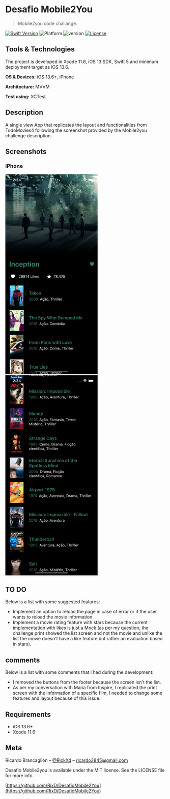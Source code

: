 # Desafio Mobile2You
> Mobile2you code challange.

[![Swift Version](https://img.shields.io/badge/Swift-5.0-green.svg)]()
![Platform](https://img.shields.io/cocoapods/p/LFAlertController.svg?style=flat)
![version](https://img.shields.io/badge/version-1.0-green)
[![License][license-image]][license-url]


## Tools & Technologies

The project is developed in Xcode 11.6, iOS 13 SDK, Swift 5 and minimum deployment target as iOS 13.6.

**OS & Devices:** iOS 13.6+, iPhone 

**Architecture:** MVVM

**Test using:** XCTest

## Description

A single view App that replicates the layout and functionalities from TodoMovies4 following the screenshot provided by the Mobile2you challenge description. 

## Screenshots

### iPhone
<img alt="iPhone Home Screen" src="docs/Mobile2you_home.png?raw=true" width=290 /> <img alt="iPhone Home Screen scrolled" src="docs/Mobile2you_home_2.png?raw=true" width=290 />


## TO DO
Below is a list with some suggested features:

- Implement an option to reload the page in case of error or if the user wants to reload the movie information.
- Implement a movie rating feature with stars because the current implementation with likes is just a Mock (as per my question, the challenge print showed the list screen and not the movie and unlike the list the movie doesn't have a like feature but rather an evaluation based in stars).

## comments
Below is a list with some comments that I had during the development:

- I removed the buttons from the footer because the screen isn't the list.
- As per my conversation with Maria from Inspire, I replicated the print screen with the information of a specific film, I needed to change some features and layout because of this issue.

## Requirements

- iOS 13.6+
- Xcode 11.6



## Meta

Ricardo Brancaglion – [@RickXd](https://twitter.com/rickxd) – ricardo3845@gmail.com

Desafio Mobile2you is available under the MIT license. See the LICENSE file for more info.

[https://github.com/RixD/DesafioMobile2You](https://github.com/RixD/DesafioMobile2You)

[swift-image]:https://img.shields.io/badge/swift-3.0-orange.svg
[swift-url]: https://swift.org/
[license-image]: https://img.shields.io/badge/License-MIT-blue.svg
[license-url]: LICENSE

